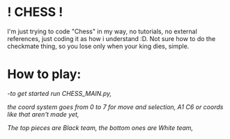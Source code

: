# ! CHESS !
I'm just trying to code "Chess" in my way, no tutorials, no external references, just coding it as how i understand :D. Not sure how to do the checkmate thing, so you lose only when your king dies, simple.

# How to play:
*-to get started run CHESS_MAIN.py,*

*the coord system goes from 0 to 7 for move and selection, A1 C6 or coords like that aren't made yet,*

*The top pieces are Black team, the bottom ones are White team,*

